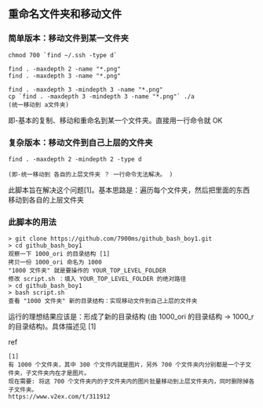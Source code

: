 ## 重命名文件夹和移动文件

### 简单版本：移动文件到某一文件夹

```
chmod 700 `find ~/.ssh -type d`

find . -maxdepth 2 -name "*.png"
find . -maxdepth 3 -name "*.png"

find . -maxdepth 3 -mindepth 3 -name "*.png"
cp `find . -maxdepth 3 -mindepth 3 -name "*.png"` ./a
(统一移动到 a文件夹)
```

即-基本的复制、移动和重命名到某一个文件夹。直接用一行命令就 OK

### 复杂版本：移动文件到自己上层的文件夹

```
find . -maxdepth 2 -mindepth 2 -type d

(即-统一移动到 各自的上层文件夹 ？ 一行命令无法解决。 )
```

此脚本旨在解决这个问题[1]。基本思路是：遍历每个文件夹，然后把里面的东西移动到各自的上层文件夹

### 此脚本的用法

```
> git clone https://github.com/7900ms/github_bash_boy1.git
> cd github_bash_boy1
观察一下 1000_ori 的目录结构 [1]
拷贝一份 1000_ori 命名为 1000
"1000 文件夹" 就是要操作的 YOUR_TOP_LEVEL_FOLDER
修改 script.sh ：填入 YOUR_TOP_LEVEL_FOLDER 的绝对路径
> cd github_bash_boy1
> bash script.sh
查看 "1000 文件夹" 新的目录结构：实现移动文件到自己上层的文件夹
```

运行的理想结果应该是：形成了新的目录结构 (由 1000_ori 的目录结构 -> 1000_r 的目录结构)。具体描述见 [1]

ref
```
[1]
有 1000 个文件夹，其中 300 个文件内就是图片，另外 700 个文件夹内分别都是一个子文件夹，子文件夹内在才是图片。
现在需要: 将这 700 个文件夹内的子文件夹内的图片批量移动到上层文件夹内，同时删除掉各子文件夹。
https://www.v2ex.com/t/311912
```
